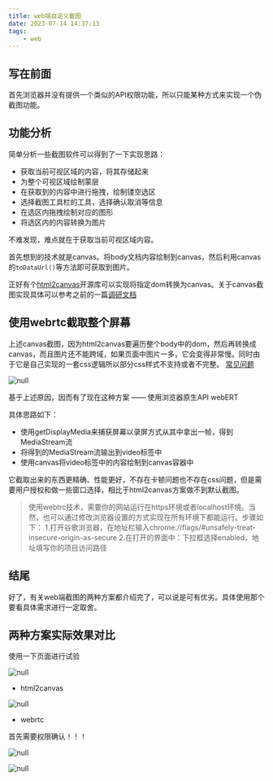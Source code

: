 ```yaml
---
title: web端自定义截图
date: 2023-07-14 14:37:13
tags:
    - web
---
```


## 写在前面

首先浏览器并没有提供一个类似的API权限功能，所以只能某种方式来实现一个伪截图功能。

## 功能分析

简单分析一些截图软件可以得到了一下实现思路：

- 获取当前可视区域的内容，将其存储起来
- 为整个可视区域绘制蒙层 
- 在获取到的内容中进行拖拽，绘制镂空选区
- 选择截图工具栏的工具，选择确认取消等信息
- 在选区内拖拽绘制对应的图形
- 将选区内的内容转换为图片

不难发现，难点就在于获取当前可视区域内容。

首先想到的技术就是canvas。将body文档内容绘制到canvas，然后利用canvas的`toDataUrl()`等方法即可获取到图片。

<!-- more -->

正好有个[html2canvas](https://html2canvas.hertzen.com/)开源库可以实现将指定dom转换为canvas。关于canvas截图实现具体可以参考之前的一篇[调研文档](2023/01/09/网页截图功能调研/)

## 使用webrtc截取整个屏幕

上述canvas截图，因为html2canvas要遍历整个body中的dom，然后再转换成canvas，而且图片还不能跨域，如果页面中图片一多，它会变得非常慢。同时由于它是自己实现的一套css逻辑所以部分css样式不支持或者不完整。 [常见问题](https://html2canvas.hertzen.com/faq)

![null](https://s2.loli.net/2024/01/08/U5y2Vbz9IY3AWri.png)

基于上述原因，因而有了现在这种方案 —— 使用浏览器原生API webERT

具体思路如下：

- 使用getDisplayMedia来捕获屏幕以录屏方式从其中拿出一帧，得到MediaStream流
- 将得到的MediaStream流输出到video标签中
- 使用canvas将video标签中的内容绘制到canvas容器中

它截取出来的东西更精确、性能更好，不存在卡顿问题也不存在css问题，但是需要用户授权和做一些窗口选择，相比于html2canvas方案做不到默认截图。

> 使用webtrc技术，需要你的网站运行在https环境或者localhost环境。当然，也可以通过修改浏览器设置的方式实现在所有环境下都能运行。步骤如下： 1.打开谷歌浏览器，在地址栏输入chrome://flags/#unsafely-treat-insecure-origin-as-secure 2.在打开的界面中：下拉框选择enabled，地址填写你的项目访问路径

## 结尾

好了，有关web端截图的两种方案都介绍完了，可以说是可有优劣。具体使用那个要看具体需求进行一定取舍。

## 两种方案实际效果对比

使用一下页面进行试验

![null](https://s2.loli.net/2024/01/08/rg4VWOdvMkwX739.png)

- html2canvas

![null](https://s2.loli.net/2024/01/08/3WvbLUQ1Anu95IM.png)

- webrtc

首先需要权限确认！！！

![null](https://s2.loli.net/2024/01/08/akO7wEGTeducWFH.png)

![null](https://s2.loli.net/2024/01/08/UgcX7COxLiWQ9qA.png)
